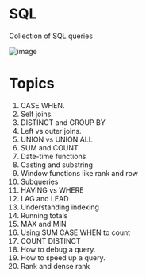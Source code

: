 # SQL
Collection of SQL queries


![image](https://user-images.githubusercontent.com/117509273/225367079-a166b7f5-6a25-4118-822b-b079accf83cf.png)

# Topics
1. CASE WHEN.
2. Self joins.
3. DISTINCT and GROUP BY
4. Left vs outer joins.
5. UNION vs UNION ALL
6. SUM and COUNT
7. Date-time functions
8. Casting and substring
9. Window functions like rank and row
10. Subqueries
11. HAVING vs WHERE
12. LAG and LEAD
13. Understanding indexing
14. Running totals
15. MAX and MIN
16. Using SUM CASE WHEN to count
17. COUNT DISTINCT
18. How to debug a query.
19. How to speed up a query.
20. Rank and dense rank
